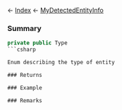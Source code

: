 ← [Index](Api-Index) ← [MyDetectedEntityInfo](Sandbox.ModAPI.Ingame.MyDetectedEntityInfo)

### Summary

```csharp
private public Type
```csharp

Enum describing the type of entity

### Returns

### Example

### Remarks

